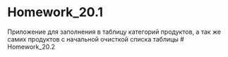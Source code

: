 ﻿# Homework_20.1

Приложение для заполнения в таблицу категорий продуктов, а так же самих продуктов с начальной очисткой списка таблицы
#   H o m e w o r k _ 2 0 . 2  
 